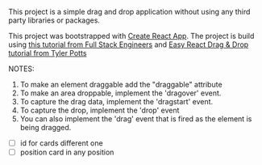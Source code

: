 This project is a simple drag and drop application without using any third party libraries or packages.

This project was bootstrapped with [Create React App](https://github.com/facebook/create-react-app).
The project is build using [this tutorial from Full Stack Engineers](https://www.youtube.com/watch?v=FdDpyD4EMrA) and [Easy React Drag & Drop tutorial from Tyler Potts](https://www.youtube.com/watch?v=-MfTv5VRM0A)

NOTES:
1.  To make an element draggable add the "draggable" attribute
2.  To make an area droppable, implement the 'dragover' event.
3.  To capture the drag data, implement the 'dragstart' event.
4.  To capture the drop, implement the 'drop' event
5.  You can also implement the 'drag' event that is fired as the element is being dragged.


- [ ] id for cards different one
- [ ] position card in any position 

